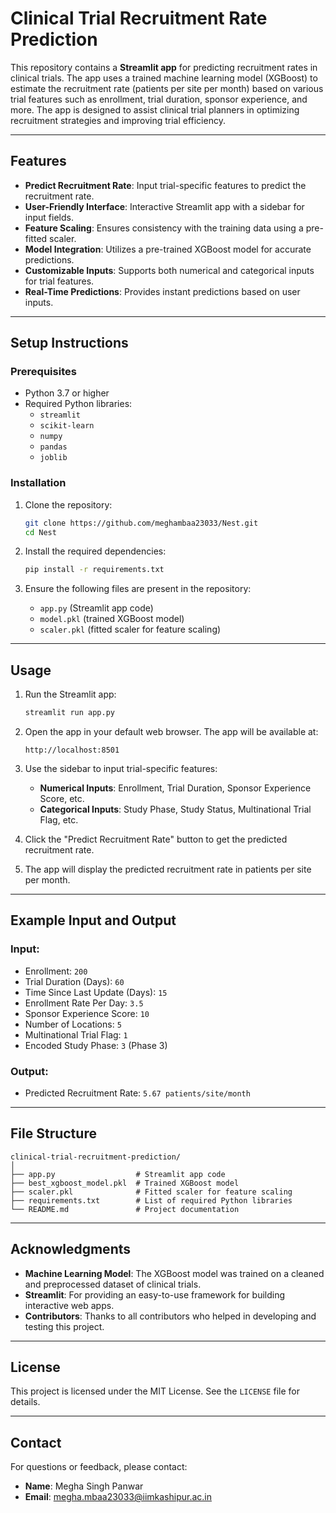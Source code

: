 # Clinical Trial Recruitment Rate Prediction

This repository contains a **Streamlit app** for predicting recruitment rates in clinical trials. The app uses a trained machine learning model (XGBoost) to estimate the recruitment rate (patients per site per month) based on various trial features such as enrollment, trial duration, sponsor experience, and more. The app is designed to assist clinical trial planners in optimizing recruitment strategies and improving trial efficiency.

---

## Features

- **Predict Recruitment Rate**: Input trial-specific features to predict the recruitment rate.
- **User-Friendly Interface**: Interactive Streamlit app with a sidebar for input fields.
- **Feature Scaling**: Ensures consistency with the training data using a pre-fitted scaler.
- **Model Integration**: Utilizes a pre-trained XGBoost model for accurate predictions.
- **Customizable Inputs**: Supports both numerical and categorical inputs for trial features.
- **Real-Time Predictions**: Provides instant predictions based on user inputs.

---

## Setup Instructions

### Prerequisites

- Python 3.7 or higher
- Required Python libraries:
  - `streamlit`
  - `scikit-learn`
  - `numpy`
  - `pandas`
  - `joblib`

### Installation

1. Clone the repository:
   ```bash
   git clone https://github.com/meghambaa23033/Nest.git
   cd Nest
   ```

2. Install the required dependencies:
   ```bash
   pip install -r requirements.txt
   ```

3. Ensure the following files are present in the repository:
   - `app.py` (Streamlit app code)
   - `model.pkl` (trained XGBoost model)
   - `scaler.pkl` (fitted scaler for feature scaling)

---

## Usage

1. Run the Streamlit app:
   ```bash
   streamlit run app.py
   ```

2. Open the app in your default web browser. The app will be available at:
   ```
   http://localhost:8501
   ```

3. Use the sidebar to input trial-specific features:
   - **Numerical Inputs**: Enrollment, Trial Duration, Sponsor Experience Score, etc.
   - **Categorical Inputs**: Study Phase, Study Status, Multinational Trial Flag, etc.

4. Click the "Predict Recruitment Rate" button to get the predicted recruitment rate.

5. The app will display the predicted recruitment rate in patients per site per month.

---

## Example Input and Output

### Input:
- Enrollment: `200`
- Trial Duration (Days): `60`
- Time Since Last Update (Days): `15`
- Enrollment Rate Per Day: `3.5`
- Sponsor Experience Score: `10`
- Number of Locations: `5`
- Multinational Trial Flag: `1`
- Encoded Study Phase: `3` (Phase 3)

### Output:
- Predicted Recruitment Rate: `5.67 patients/site/month`

---

## File Structure

```
clinical-trial-recruitment-prediction/
│
├── app.py                  # Streamlit app code
├── best_xgboost_model.pkl  # Trained XGBoost model
├── scaler.pkl              # Fitted scaler for feature scaling
├── requirements.txt        # List of required Python libraries
└── README.md               # Project documentation
```

---

## Acknowledgments

- **Machine Learning Model**: The XGBoost model was trained on a cleaned and preprocessed dataset of clinical trials.
- **Streamlit**: For providing an easy-to-use framework for building interactive web apps.
- **Contributors**: Thanks to all contributors who helped in developing and testing this project.

---

## License

This project is licensed under the MIT License. See the `LICENSE` file for details.

---

## Contact

For questions or feedback, please contact:
- **Name**: Megha Singh Panwar
- **Email**: megha.mbaa23033@iimkashipur.ac.in

```
